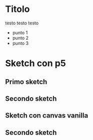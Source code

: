 <script>
  import ExampleSketch from './example-sketch.svelte'
  import ExampleSketchVanilla from './ExampleSketchVanilla.svelte'
</script>

# Titolo

testo testo testo

- punto 1
- punto 2
- punto 3

# Sketch con p5

## Primo sketch

<ExampleSketch />

## Secondo sketch

<ExampleSketch />

## Sketch con canvas vanilla

<ExampleSketchVanilla />

## Secondo sketch

<ExampleSketchVanilla />
